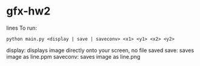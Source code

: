 # gfx-hw2
lines
To run:
```
python main.py <display | save | saveconv> <x1> <y1> <x2> <y2>
```
display: displays image directly onto your screen, no file saved
save: saves image as line.ppm
saveconv: saves image as line.png